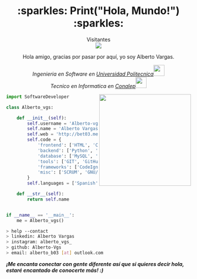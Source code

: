 <h1 align="center">:sparkles: Print("Hola, Mundo!") :sparkles:</h1>

<p align="center"> 
  Visitantes<br>
  <img src="https://profile-counter.glitch.me/naveenverma1/count.svg" />
</p>
<div align="center">
Hola amigo, gracias por pasar por aquí, yo soy Alberto Vargas.
<p><em>Ingenieria en Software en <a href="https://upsrj.edu.mx/">Universidad Politecnica</a><img src="https://media.giphy.com/media/WUlplcMpOCEmTGBtBW/giphy.gif" width="30"></br>Tecnico en Informatica en <a href="https://www.conalep.edu.mx/">Conalep</a><img src="https://media.giphy.com/media/fYSnHlufseco8Fh93Z/giphy.gif" width="30">
</em></p></div>

<img align='right' src="https://c.tenor.com/k1tDp7A1ys8AAAAM/programmer-developer.gif" width="250">

```python
import SoftwareDeveloper

class Alberto_vgs:

    def __init__(self):
        self.username = 'Alberto-vgs'
        self.name = 'Alberto Vargas'
        self.web = 'http://bet03.me/'
        self.code = {
            'frontend': ['HTML', 'CSS', 'JavaScript', 'Boostrap'],
            'backend': ['Python', 'PHP', 'Flask', 'java'],
            'database': ['MySQL', 'SQLite3'],
            'tools': ['GIT', 'GitHub', 'Jupyter notebook'],
            'frameworks': ['CodeIgniter', 'Ionic', 'Angular'],
            'misc': ['SCRUM', 'GNU/Linux']
        }
        self.languages = ['Spanish', 'English']

    def __str__(self):
        return self.name


if __name__ == '__main__':
    me = Alberto_vgs()


```

````bash
> help --contact
> linkedin: Alberto Vargas
> instagram: alberto_vgs_
> github: Alberto-Vgs
> email: alberto_b03 [at] outlook.com
````
<em><b>¡Me encanta conectar con gente diferente <b>así que si quieres decir <b>hola, estaré encantado de conocerte más!</b> :)</em>
